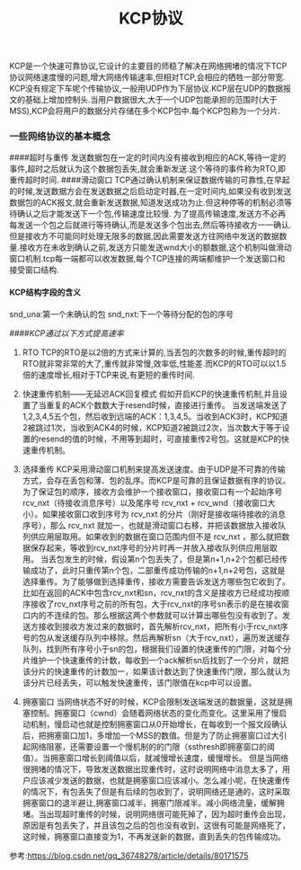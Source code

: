 ﻿---
title: KCP协议
categories :
- 技术
tags :
- kcp 
- 网络
---

KCP是一个快速可靠协议,它设计的主要目的师稳了解决在网络拥堵的情况下TCP协议网络速度慢的问题,增大网络传输速率,但相对TCP,会相应的牺牲一部分带宽.
KCP没有规定下车呢个传输协议,一般用UDP作为下层协议.KCP层在UDP的数据报文的基础上增加控制头.当用户数据很大,大于一个UDP包能承担的范围时(大于MSS),KCP会将用户的数据分片存储在多个KCP包中.每个KCP包称为一个分片.

### 一些网络协议的基本概念
####超时与重传
发送数据包在一定的时间内没有接收到相应的ACK,等待一定的事件,超时之后就认为这个数据包丢失,就会重新发送.这个等待的事件称为RTO,即重传超时时间.
####滑动窗口
 TCP通过确认机制来保证数据传输的可靠性,在早起的时候,发送数据方会在发送数据之后启动定时器,在一定时间内,如果没有收到发送数据包的ACK报文,就会重新发送数据,知道发送成功为止.但这种停等的机制必须等待确认之后才能发送下一个包,传输速度比较慢.
 为了提高传输速度,发送方不必再每发送一个包之后就进行等待确认,而是发送多个包出去,然后等待接收方一一确认.但是接收方不可能同时处理无限多的数据,因此需要发送方往网络中发送的数据数量.接收方在未收到确认之前,发送方只能发送wnd大小的额数据,这个机制叫做滑动窗口机制.tcp每一端都可以收发数据,每个TCP连接的两端都维护一个发送窗口和接受窗口结构.
#### KCP结构字段的含义
snd_una:第一个未确认的包
snd_nxt:下一个等待分配的包的序号

####_KCP通过以下方式提高速率_
1. RTO
 TCP的RTO是以2倍的方式来计算的,当丢包的次数多的时候,重传超时的RTO就非常非常的大了,重传就非常慢,效率低,性能差.而KCP的RTO可以以1.5倍的速度增长,相对于TCP来说,有更短的重传时间.

2. 快速重传机制——无延迟ACK回复模式
 假如开启KCP的快速重传机制,并且设置了当重复的ACK个数数大于resend时候，直接进行重传。 当发送端发送了1,2,3,4,5五个包，然后收到远端的ACK：1,3,4,5。当收到ACK3时，KCP知道2被跳过1次，当收到ACK4的时候，KCP知道2被跳过2次，当次数大于等于设置的resend的值的时候，不用等到超时，可直接重传2号包。这就是KCP的快速重传机制。
3. 选择重传 
KCP采用滑动窗口机制来提高发送速度。由于UDP是不可靠的传输方式，会存在丢包和薄、包的乱序。而KCP是可靠的且保证数据有序的协议。为了保证包的顺序，接收方会维护一个接收窗口，接收窗口有一个起始序号 rcv_nxt（待接收消息序号）以及尾序号 rcv_nxt + rcv_wnd（接收窗口大小）。如果接收窗口收到序号为 rcv_nxt 的分片（刚好是接收端待接收的消息序号），那么 rcv_nxt 就加一，也就是滑动窗口右移，并把该数据放入接收队列供应用层取用。如果收到的数据在窗口范围内但不是 rcv_nxt ，那么就把数据保存起来，等收到rcv_nxt序号的分片时再一并放入接收队列供应用层取用。 
当丢包发生的时候，假设第n个包丢失了，但是第n+1,n+2个包都已经传输成功了，此时只重传第n个包，二部重传成功传输的n+1,n+2号包，这就是选择重传。为了能够做到选择重传，接收方需要告诉发送方哪些包它收到了。比如在返回的ACK中包含rcv_nxt和sn，rcv_nxt的含义是接收方已经成功按顺序接收了rcv_nxt序号之前的所有包，大于rcv_nxt的序号sn表示的是在接收窗口内的不连续的包。那么根据这两个参数就可以计算出哪些包没有收到了。发送方接收到接收方发过来的数据时，首先解析rcv_nxt，把所有小于rcv_nxt序号的包从发送缓存队列中移除。然后再解析sn（大于rcv_nxt），遍历发送缓存队列，找到所有序号小于sn的包，根据我们设置的快速重传的门限，对每个分片维护一个快速重传的计数，每收到一个ack解析sn后找到了一个分片，就把该分片的快速重传的计数加一，如果该计数达到了快速重传门限，那么就认为该分片已经丢失，可以触发快速重传，该门限值在kcp中可以设置。 
4. 拥塞窗口 
当网络状态不好的时候，KCP会限制发送端发送的数据量，这就是拥塞控制。拥塞窗口（cwnd）会随着网络状态的变化而变化。这里采用了慢启动机制，慢启动也就是控制拥塞窗口从0开始增长，在每收到一个报文段确认后，把拥塞窗口加1，多增加一个MSS的数值。但是为了防止拥塞窗口过大引起网络阻塞，还需要设置一个慢机制的的门限（ssthresh即拥塞窗口的阈值）。当拥塞窗口增长到阈值以后，就减慢增长速度，缓慢增长。 
但是当网络很拥堵的情况下，导致发送数据出现重传时，这时说明网络中消息太多了，用户应该减少发送的数据，也就是拥塞窗口应该减小。怎么减小呢，在快速重传的情况下，有包丢失了但是有后续的包收到了，说明网络还是通的，这时采取拥塞窗口的退半避让,拥塞窗口减半，拥塞门限减半。减小网络流量，缓解拥堵。当出现超时重传的时候，说明网络很可能死掉了，因为超时重传会出现，原因是有包丢失了，并且该包之后的包也没有收到，这很有可能是网络死了，这时候，拥塞窗口直接变为1，不再发送新的数据，直到丢失的包传输成功。 


参考:https://blog.csdn.net/qq_36748278/article/details/80171575
